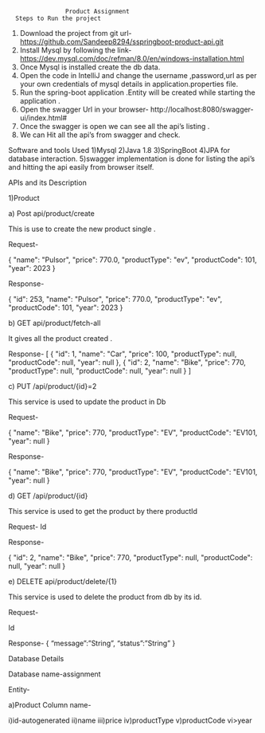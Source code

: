      				Product Assignment
      Steps to Run the project
1)	Download the project from git url- https://github.com/Sandeep8294/sspringboot-product-api.git
2)	Install Mysql  by following the link- https://dev.mysql.com/doc/refman/8.0/en/windows-installation.html
3)	Once Mysql is installed create the db data.
4)	Open the code in IntelliJ  and change the username ,password,url as per your own credentials of mysql details in application.properties file.
5)	Run the spring-boot application .Entity will be created while starting  the application .
6)	Open the swagger Url in your browser- http://localhost:8080/swagger-ui/index.html#
7)	Once the swagger is open we can see all the api’s listing .
8)	We can Hit all the api’s from swagger and check.


Software and tools Used
1)Mysql
2)Java 1.8
3)SpringBoot
4)JPA for database interaction.
5)swagger implementation is done for listing the api’s and hitting the api easily from browser itself.




APIs and its Description

1)Product

a) Post api/product/create

This is use to create the new product single .

Request-

{
"name": "Pulsor",
"price": 770.0,
"productType": "ev",
"productCode": 101,
"year": 2023
}


Response-


{
"id": 253,
"name": "Pulsor",
"price": 770.0,
"productType": "ev",
"productCode": 101,
"year": 2023
}

b) GET api/product/fetch-all

It gives all the product created .

Response-
[
{
"id": 1,
"name": "Car",
"price": 100,
"productType": null,
"productCode": null,
"year": null
},
{
"id": 2,
"name": "Bike",
"price": 770,
"productType": null,
"productCode": null,
"year": null
}
]

c) PUT /api/product/{id}=2

This service is used to update the product in Db

Request-

{
"name": "Bike",
"price": 770,
"productType": "EV",
"productCode": "EV101,
"year": null
}

Response-

{
"name": "Bike",
"price": 770,
"productType": "EV",
"productCode": "EV101,
"year": null
}

d) GET /api/product/{id}

This service is used to get the product by there productId

Request-
Id

Response-

{
"id": 2,
"name": "Bike",
"price": 770,
"productType": null,
"productCode": null,
"year": null
}

e) DELETE api/product/delete/{1}

This service is used to delete the product from db by its id.

Request-

Id

Response-
{
“message”:”String”,
“status”:”String”
}

Database Details

Database name-assignment

Entity-

a)Product
Column name-

i)id-autogenerated
ii)name
iii)price
iv)productType
v)productCode
vi>year

